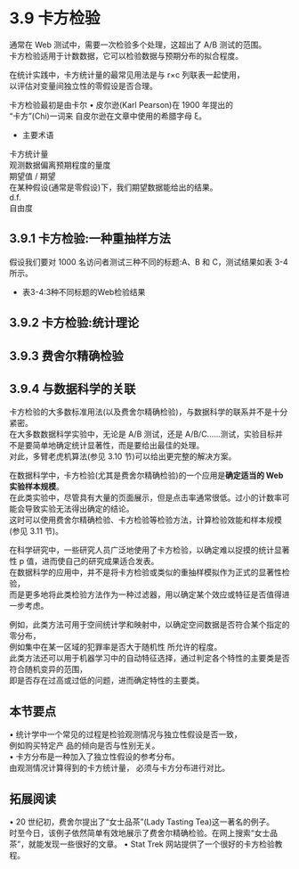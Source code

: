 # 3.9 卡方检验

通常在 Web 测试中，需要一次检验多个处理，这超出了 A/B 测试的范围。  
卡方检验适用于计数数据，它可以检验数据与预期分布的拟合程度。  

在统计实践中，卡方统计量的最常见用法是与 r×c 列联表一起使用，  
以评估对变量间独立性的零假设是否合理。  

卡方检验最初是由卡尔 • 皮尔逊(Karl Pearson)在 1900 年提出的  
“卡方”(Chi)一词来 自皮尔逊在文章中使用的希腊字母 ξ。  

* 主要术语  

卡方统计量  
	观测数据偏离预期程度的量度  
期望值 / 期望  
	在某种假设(通常是零假设)下，我们期望数据能给出的结果。  
d.f.  
	自由度  

## 3.9.1 卡方检验:一种重抽样方法  

假设我们要对 1000 名访问者测试三种不同的标题:A、B 和 C，测试结果如表 3-4 所示。  

* 表3-4:3种不同标题的Web检验结果  



## 3.9.2 卡方检验:统计理论  

## 3.9.3 费舍尔精确检验  

## 3.9.4 与数据科学的关联  

卡方检验的大多数标准用法(以及费舍尔精确检验)，与数据科学的联系并不是十分紧密。   
在大多数数据科学实验中，无论是 A/B 测试，还是 A/B/C......测试，实验目标并不是要简单地确定统计显著性，而是要给出最佳的处理。  
对此，多臂老虎机算法(参见 3.10 节)可以给出更完整的解决方案。  

在数据科学中，卡方检验(尤其是费舍尔精确检验)的一个应用是**确定适当的 Web 实验样本规模**。  
在此类实验中，尽管具有大量的页面展示，但是点击率通常很低。过小的计数率可能会导致实验无法得出确定的结论。  
这时可以使用费舍尔精确检验、卡方检验等检验方法，计算检验效能和样本规模(参见 3.11 节)。  

在科学研究中，一些研究人员广泛地使用了卡方检验，以确定难以捉摸的统计显著性 p 值，进而使自己的研究成果适合发表。  
在数据科学的应用中，并不是将卡方检验或类似的重抽样模拟作为正式的显著性检验，  
而是更多地将此类检验方法作为一种过滤器，用以确定某个效应或特征是否值得进一步考虑。  

例如，此类方法可用于空间统计学和映射中，以确定空间数据是否符合某个指定的零分布，  
例如集中在某一区域的犯罪率是否大于随机性 所允许的程度。  
此类方法还可以用于机器学习中的自动特征选择，通过判定各个特性的主要类是否符合随机变异的范围，  
即是否存在过高或过低的问题，进而确定特性的主要类。  

## 本节要点

• 统计学中一个常见的过程是检验观测情况与独立性假设是否一致，    
    例如购买特定产 品的倾向是否与性别无关。  
• 卡方分布是一种加入了独立性假设的参考分布。  
    由观测情况计算得到的卡方统计量， 必须与卡方分布进行对比。  

## 拓展阅读

• 20 世纪初，费舍尔提出了“女士品茶”(Lady Tasting Tea)这一著名的例子。  
    时至今日，该例子依然简单有效地展示了费舍尔精确检验。在网上搜索“女士品茶”，就能发现一些很好的文章。
• Stat Trek 网站提供了一个很好的卡方检验教程。  
